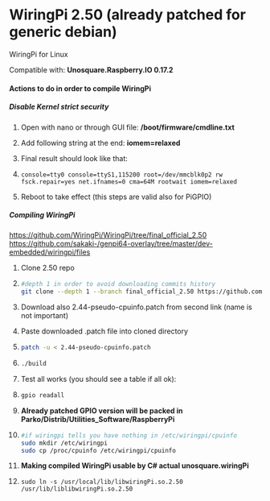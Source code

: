 # WiringPi 2.50 (already patched for generic debian)

WiringPi for Linux

Compatible with: **Unosquare.Raspberry.IO 0.17.2**


#### Actions to do in order to compile WiringPi

##### Disable Kernel strict security

1. Open with nano or through GUI file:
   **/boot/firmware/cmdline.txt**

2. Add following string at the end:
   **iomem=relaxed**

3. Final result should look like that:

4. ```
   console=tty0 console=ttyS1,115200 root=/dev/mmcblk0p2 rw fsck.repair=yes net.ifnames=0 cma=64M rootwait iomem=relaxed
   ```

5. Reboot to take effect (this steps are valid also for PiGPIO)

##### Compiling WiringPi

https://github.com/WiringPi/WiringPi/tree/final_official_2.50
https://github.com/sakaki-/genpi64-overlay/tree/master/dev-embedded/wiringpi/files

1. Clone 2.50 repo

2. ```bash
   #depth 1 in order to avoid downloading commits history
   git clone --depth 1 --branch final_official_2.50 https://github.com/WiringPi/WiringPi.git
   ```

3. Download also 2.44-pseudo-cpuinfo.patch from second link (name is not important)

4. Paste downloaded .patch file into cloned directory

5. ```bash
   patch -u < 2.44-pseudo-cpuinfo.patch
   ```

6. ```bash
   ./build
   ```

7. Test all works (you should see a table if all ok):

8. ```bash
   gpio readall
   ```

9. **Already patched GPIO version will be packed in Parko/Distrib/Utilities_Software/RaspberryPi**

10. ```bash
    #if wiringpi tells you have nothing in /etc/wiringpi/cpuinfo
    sudo mkdir /etc/wiringpi
    sudo cp /proc/cpuinfo /etc/wiringpi/cpuinfo
    ```

11. **Making compiled WiringPi usable by C# actual unosquare.wiringPi**

12. ```
    sudo ln -s /usr/local/lib/libwiringPi.so.2.50 /usr/lib/liblibwiringPi.so.2.50
    ```

    
